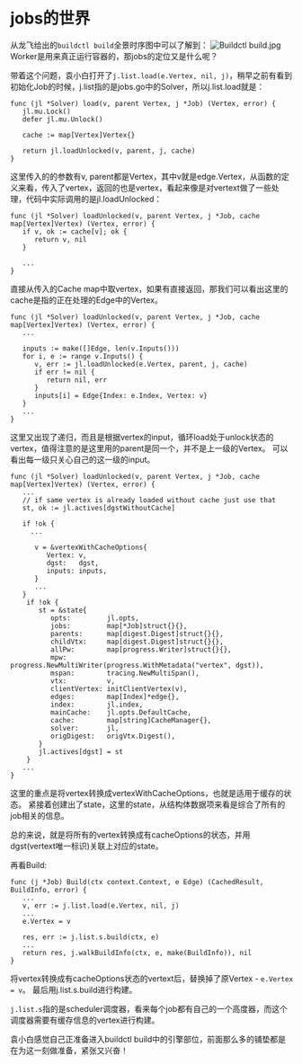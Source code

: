 # jobs的世界

从龙飞给出的`buildctl build`全景时序图中可以了解到：
![Buildctl build.jpg](https://p6-juejin.byteimg.com/tos-cn-i-k3u1fbpfcp/51099b46c225455bb179d77a97543341~tplv-k3u1fbpfcp-watermark.image?)
Worker是用来真正运行容器的，那jobs的定位又是什么呢？

带着这个问题，袁小白打开了`j.list.load(e.Vertex, nil, j)`，稍早之前有看到初始化Job的时候，j.list指的是jobs.go中的Solver，所以j.list.load就是：
```golang
func (jl *Solver) load(v, parent Vertex, j *Job) (Vertex, error) {
   jl.mu.Lock()
   defer jl.mu.Unlock()

   cache := map[Vertex]Vertex{}

   return jl.loadUnlocked(v, parent, j, cache)
}
```
这里传入的的参数有v, parent都是Vertex，其中v就是edge.Vertex，从函数的定义来看，传入了vertex，返回的也是vertex，看起来像是对vertext做了一些处理，代码中实际调用的是jl.loadUnlocked：
```golang
func (jl *Solver) loadUnlocked(v, parent Vertex, j *Job, cache map[Vertex]Vertex) (Vertex, error) {
   if v, ok := cache[v]; ok {
      return v, nil
   }
   
   ...
}
```
直接从传入的Cache map中取vertex，如果有直接返回，那我们可以看出这里的cache是指的正在处理的Edge中的Vertex。
```golang
func (jl *Solver) loadUnlocked(v, parent Vertex, j *Job, cache map[Vertex]Vertex) (Vertex, error) {
   ...

   inputs := make([]Edge, len(v.Inputs()))
   for i, e := range v.Inputs() {
      v, err := jl.loadUnlocked(e.Vertex, parent, j, cache)
      if err != nil {
         return nil, err
      }
      inputs[i] = Edge{Index: e.Index, Vertex: v}
   }
   ...
}
```
这里又出现了递归，而且是根据vertex的input，循环load处于unlock状态的vertex，值得注意的是这里用的parent是同一个，并不是上一级的Vertex。
可以看出每一级只关心自己的这一级的input。
```golang
func (jl *Solver) loadUnlocked(v, parent Vertex, j *Job, cache map[Vertex]Vertex) (Vertex, error) {
   ...
   // if same vertex is already loaded without cache just use that
   st, ok := jl.actives[dgstWithoutCache]

   if !ok {
     ...

      v = &vertexWithCacheOptions{
         Vertex: v,
         dgst:   dgst,
         inputs: inputs,
      }
      ...
   }
    if !ok {
       st = &state{
          opts:         jl.opts,
          jobs:         map[*Job]struct{}{},
          parents:      map[digest.Digest]struct{}{},
          childVtx:     map[digest.Digest]struct{}{},
          allPw:        map[progress.Writer]struct{}{},
          mpw:          progress.NewMultiWriter(progress.WithMetadata("vertex", dgst)),
          mspan:        tracing.NewMultiSpan(),
          vtx:          v,
          clientVertex: initClientVertex(v),
          edges:        map[Index]*edge{},
          index:        jl.index,
          mainCache:    jl.opts.DefaultCache,
          cache:        map[string]CacheManager{},
          solver:       jl,
          origDigest:   origVtx.Digest(),
       }
       jl.actives[dgst] = st
    }
   ...
}
```
这里的重点是将vertex转换成vertexWithCacheOptions，也就是适用于缓存的状态。
紧接着创建出了state，这里的state，从结构体数据项来看是综合了所有的job相关的信息。

总的来说，就是将所有的vertex转换成有cacheOptions的状态，并用dgst(vertext唯一标识)关联上对应的state。

再看Build:
```golang
func (j *Job) Build(ctx context.Context, e Edge) (CachedResult, BuildInfo, error) {
   ...
   v, err := j.list.load(e.Vertex, nil, j)
   ...
   e.Vertex = v

   res, err := j.list.s.build(ctx, e)
   ...
   return res, j.walkBuildInfo(ctx, e, make(BuildInfo)), nil
}
```
将vertex转换成有cacheOptions状态的vertext后，替换掉了原Vertex - `e.Vertex = v`。
最后用j.list.s.build进行构建。

`j.list.s`指的是scheduler调度器，看来每个job都有自己的一个高度器，而这个调度器需要有缓存信息的vertex进行构建。

袁小白感觉自己正准备进入buildctl build中的引擎部位，前面那么多的铺垫都是在为这一刻做准备，紧张又兴奋！

